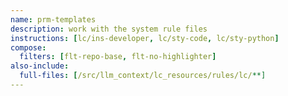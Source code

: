 ```yaml
---
name: prm-templates
description: work with the system rule files
instructions: [lc/ins-developer, lc/sty-code, lc/sty-python]
compose:
  filters: [flt-repo-base, flt-no-highlighter]
also-include:
  full-files: [/src/llm_context/lc_resources/rules/lc/**]
---
```

